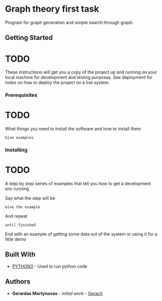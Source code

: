 # Graph theory first task

Program for graph generation and simple search through graph.

## Getting Started

# TODO
These instructions will get you a copy of the project up and running on your local machine for development and testing purposes. See deployment for notes on how to deploy the project on a live system.

### Prerequisites

# TODO
What things you need to install the software and how to install them

```
Give examples
```

### Installing

# TODO
A step by step series of examples that tell you how to get a development env running

Say what the step will be

```
Give the example
```

And repeat

```
until finished
```

End with an example of getting some data out of the system or using it for a little demo

## Built With

* [PYTHON3](https://www.python.org/download/releases/3.0/) - Used to run python code

## Authors

* **Gerardas Martynovas** - *Initial work* - [Gerach](https://github.com/Gerach)

